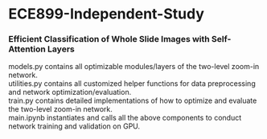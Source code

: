 # ECE899-Independent-Study
### Efficient Classification of Whole Slide Images with Self-Attention Layers  
models.py contains all optimizable modules/layers of the two-level zoom-in network.  
utilities.py contains all customized helper functions for data preprocessing and network optimization/evaluation.  
train.py contains detailed implementations of how to optimize and evaluate the two-level zoom-in network.  
main.ipynb instantiates and calls all the above components to conduct network training and validation on GPU.
